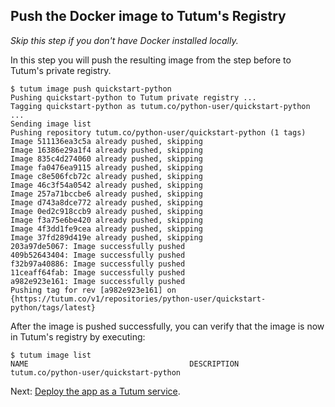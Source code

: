 ## Push the Docker image to Tutum's Registry

*Skip this step if you don't have Docker installed locally.*

In this step you will push the resulting image from the step before to Tutum's private registry. 

```
$ tutum image push quickstart-python
Pushing quickstart-python to Tutum private registry ...
Tagging quickstart-python as tutum.co/python-user/quickstart-python ...
Sending image list
Pushing repository tutum.co/python-user/quickstart-python (1 tags)
Image 511136ea3c5a already pushed, skipping
Image 16386e29a1f4 already pushed, skipping
Image 835c4d274060 already pushed, skipping
Image fa0476ea9115 already pushed, skipping
Image c8e506fcb72c already pushed, skipping
Image 46c3f54a0542 already pushed, skipping
Image 257a71bccbe6 already pushed, skipping
Image d743a8dce772 already pushed, skipping
Image 0ed2c918ccb9 already pushed, skipping
Image f3a75e6be420 already pushed, skipping
Image 4f3dd1fe9cea already pushed, skipping
Image 37fd289d419e already pushed, skipping
203a97de5067: Image successfully pushed
409b52643404: Image successfully pushed
f32b97a40886: Image successfully pushed
11ceaff64fab: Image successfully pushed
a982e923e161: Image successfully pushed
Pushing tag for rev [a982e923e161] on {https://tutum.co/v1/repositories/python-user/quickstart-python/tags/latest}
```

After the image is pushed successfully, you can verify that the image is now in Tutum's registry by executing:

```
$ tutum image list
NAME                                    DESCRIPTION
tutum.co/python-user/quickstart-python
```

Next: [Deploy the app as a Tutum service](https://tutum.freshdesk.com/support/solutions/articles/5000539698).